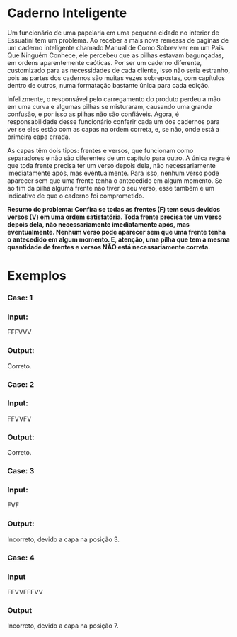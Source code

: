 # Caderno Inteligente

Um funcionário de uma papelaria em uma pequena cidade no interior de Essuatíni tem um problema. Ao receber a mais nova remessa de páginas de um caderno inteligente chamado Manual de Como Sobreviver em um País Que Ninguém Conhece, ele percebeu que as pilhas estavam bagunçadas, em ordens aparentemente caóticas. Por ser um caderno diferente, customizado para as necessidades de cada cliente, isso não seria estranho, pois as partes dos cadernos são muitas vezes sobrepostas, com capítulos dentro de outros, numa formatação bastante única para cada edição.

Infelizmente, o responsável pelo carregamento do produto perdeu a mão em uma curva e algumas pilhas se misturaram, causando uma grande confusão, e por isso as pilhas não são confiáveis. Agora, é responsabilidade desse funcionário conferir cada um dos cadernos para ver se eles estão com as capas na ordem correta, e, se não, onde está a primeira capa errada.

As capas têm dois tipos: frentes e versos, que funcionam como separadores e não são diferentes de um capítulo para outro. A única regra é que toda frente precisa ter um verso depois dela, não necessariamente imediatamente após, mas eventualmente. Para isso, nenhum verso pode aparecer sem que uma frente tenha o antecedido em algum momento. Se ao fim da pilha alguma frente não tiver o seu verso, esse também é um indicativo de que o caderno foi comprometido.

**Resumo do problema: Confira se todas as frentes (F) tem seus devidos versos (V) em uma ordem satisfatória. Toda frente precisa ter um verso depois dela, não necessariamente imediatamente após, mas eventualmente. Nenhum verso pode aparecer sem que uma frente tenha o antecedido em algum momento. E, atenção, uma pilha que tem a mesma quantidade de frentes e versos NÃO está necessariamente correta.**

# Exemplos

### Case: 1

### Input:

FFFVVV

### Output:
Correto.

### Case: 2

### Input:
FFVVFV

### Output:
Correto.

### Case: 3

### Input:
FVF

### Output:
Incorreto, devido a capa na posição 3.

### Case: 4

### Input

FFVVFFFVV

### Output

Incorreto, devido a capa na posição 7.